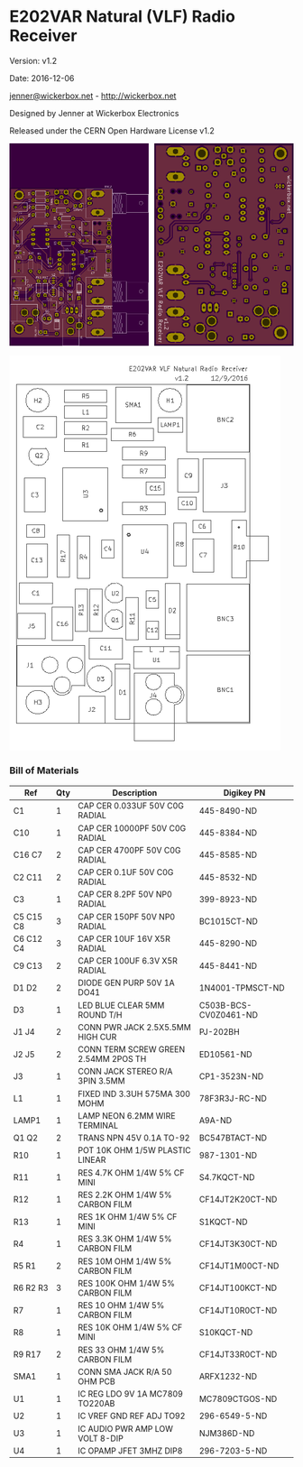 # E202VAR Natural (VLF) Radio Receiver

Version: v1.2

Date: 2016-12-06

jenner@wickerbox.net - http://wickerbox.net

Designed by Jenner at Wickerbox Electronics



Released under the CERN Open Hardware License v1.2

![](preview.png)

![](assembly.png)

### Bill of Materials

<!--- bom start --->
|Ref|Qty|Description|Digikey PN|
|---|---|-----------|------|
|C1|1|CAP CER 0.033UF 50V C0G RADIAL|445-8490-ND|
|C10|1|CAP CER 10000PF 50V C0G RADIAL|445-8384-ND|
|C16 C7|2|CAP CER 4700PF 50V C0G RADIAL|445-8585-ND|
|C2 C11|2|CAP CER 0.1UF 50V C0G RADIAL|445-8532-ND|
|C3|1|CAP CER 8.2PF 50V NP0 RADIAL|399-8923-ND|
|C5 C15 C8|3|CAP CER 150PF 50V NP0 RADIAL|BC1015CT-ND|
|C6 C12 C4|3|CAP CER 10UF 16V X5R RADIAL|445-8290-ND|
|C9 C13|2|CAP CER 100UF 6.3V X5R RADIAL|445-8441-ND|
|D1 D2|2|DIODE GEN PURP 50V 1A DO41|1N4001-TPMSCT-ND|
|D3|1|LED BLUE CLEAR 5MM ROUND T/H|C503B-BCS-CV0Z0461-ND|
|J1 J4|2|CONN PWR JACK 2.5X5.5MM HIGH CUR|PJ-202BH|
|J2 J5|2|CONN TERM SCREW GREEN 2.54MM 2POS TH|ED10561-ND|
|J3|1|CONN JACK STEREO R/A 3PIN 3.5MM|CP1-3523N-ND|
|L1|1|FIXED IND 3.3UH 575MA 300 MOHM|78F3R3J-RC-ND|
|LAMP1|1|LAMP NEON 6.2MM WIRE TERMINAL|A9A-ND|
|Q1 Q2|2|TRANS NPN 45V 0.1A TO-92|BC547BTACT-ND|
|R10|1|POT 10K OHM 1/5W PLASTIC LINEAR|987-1301-ND|
|R11|1|RES 4.7K OHM 1/4W 5% CF MINI|S4.7KQCT-ND|
|R12|1|RES 2.2K OHM 1/4W 5% CARBON FILM|CF14JT2K20CT-ND|
|R13|1|RES 1K OHM 1/4W 5% CF MINI|S1KQCT-ND|
|R4|1|RES 3.3K OHM 1/4W 5% CARBON FILM|CF14JT3K30CT-ND|
|R5 R1|2|RES 10M OHM 1/4W 5% CARBON FILM|CF14JT1M00CT-ND|
|R6 R2 R3|3|RES 100K OHM 1/4W 5% CARBON FILM|CF14JT100KCT-ND|
|R7|1|RES 10 OHM 1/4W 5% CARBON FILM|CF14JT10R0CT-ND|
|R8|1|RES 10K OHM 1/4W 5% CF MINI|S10KQCT-ND|
|R9 R17|2|RES 33 OHM 1/4W 5% CARBON FILM|CF14JT33R0CT-ND|
|SMA1|1|CONN SMA JACK R/A 50 OHM PCB|ARFX1232-ND|
|U1|1|IC REG LDO 9V 1A MC7809 TO220AB|MC7809CTGOS-ND|
|U2|1|IC VREF GND REF ADJ TO92|296-6549-5-ND|
|U3|1|IC AUDIO PWR AMP LOW VOLT 8-DIP|NJM386D-ND|
|U4|1|IC OPAMP JFET 3MHZ DIP8|296-7203-5-ND|


<!--- bom end --->
